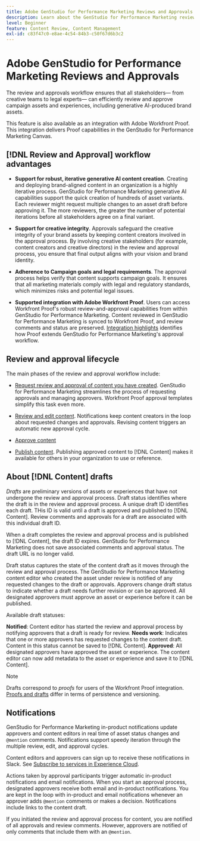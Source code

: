 ```yaml
---
title: Adobe GenStudio for Performance Marketing Reviews and Approvals
description: Learn about the GenStudio for Performance Marketing review and approval process.
level: Beginner
feature: Content Review, Content Management
exl-id: c83f47c0-e8ae-4c54-84b3-c50f67d6b3c2
---
```

# Adobe GenStudio for Performance Marketing Reviews and Approvals

The review and approvals workflow ensures that all stakeholders— from creative teams to legal experts— can efficiently review and approve campaign assets and experiences, including generative AI-produced brand assets.

This feature is also available as an integration with Adobe Workfront Proof. This integration delivers Proof capabilities in the GenStudio for Performance Marketing Canvas. 

## [!DNL Review and Approval] workflow advantages

* **Support for robust, iterative generative AI content creation**. Creating and deploying brand-aligned content in an organization is a highly iterative process. GenStudio for Performance Marketing generative AI capabilities support the quick creation of hundreds of asset variants. Each reviewer might request multiple changes to an asset draft before approving it. The more reviewers, the greater the number of potential iterations before all stakeholders agree on a final variant.

* **Support for creative integrity**. Approvals safeguard the creative integrity of your brand assets by keeping content creators involved in the approval process. By involving creative stakeholders (for example, content creators and creative directors) in the review and approval process, you ensure that final output aligns with your vision and brand identity.

* **Adherence to Campaign goals and legal requirements**. The approval process helps verify that content supports campaign goals. It ensures that all marketing materials comply with legal and regulatory standards, which minimizes risks and potential legal issues.

* **Supported integration with Adobe Workfront Proof**. Users can access Workfront Proof's robust review-and-approval capabilities from within GenStudio for Performance Marketing. Content reviewed in GenStudio for Performance Marketing is synced to Workfront Proof, and review comments and status are preserved. [Integration highlights](./proof-integration.md) identifies how Proof extends GenStudio for Performance Marketing's approval workflow.

## Review and approval lifecycle

The main phases of the review and approval workflow include:

* [Request review and approval of content you have created](./request-review.md). GenStudio for Performance Marketing streamlines the process of requesting approvals and managing approvers. Workfront Proof approval templates simplify this task even more.

* [Review and edit content](./review-and-edit.md). Notifications keep content creators in the loop about requested changes and approvals. Revising content triggers an automatic new approval cycle.

* [Approve content](./approve-content.md)

* [Publish content](./publish-content.md). Publishing approved content to [!DNL Content] makes it available for others in your organization to use or reference.

## About [!DNL Content] drafts

_Drafts_ are preliminary versions of assets or experiences that have not undergone the review and approval process. Draft status identifies where the draft is in the review and approval process. A unique draft ID identifies each draft. THis ID is valid until a draft is approved and published to [!DNL Content]. Review comments and approvals for a draft are associated with this individual draft ID.

When a draft completes the review and approval process and is published to [!DNL Content], the draft ID expires. GenStudio for Performance Marketing does not save associated comments and approval status. The draft URL is no longer valid. 

Draft status captures the state of the content draft as it moves through the review and approval process. The GenStudio for Performance Marketing content editor who created the asset under review is notified of any requested changes to the draft or approvals. Approvers change draft status to indicate whether a draft needs further revision or can be approved. All designated approvers must approve an asset or experience before it can be published.

Available draft statuses:

**Notified**: Content editor has started the review and approval process by notifying approvers that a draft is ready for review.
**Needs work**: Indicates that one or more approvers has requested changes to the content draft. Content in this status cannot be saved to [!DNL Content].
**Approved**: All designated approvers have approved the asset or experience. The content editor can now add metadata to the asset or experience and save it to [!DNL Content].

>[!NOTE]
>
> Drafts correspond to _proofs_ for users of the Workfront Proof integration. [Proofs and drafts](proof-integration.md#drafts-and-proofs) differ in terms of persistence and versioning.

## Notifications

GenStudio for Performance Marketing in-product notifications update approvers and content editors in real time of asset status changes and `@mention` comments. Notifications support speedy iteration through the multiple review, edit, and approval cycles.

Content editors and approvers can sign up to receive these notifications in Slack. See [Subscribe to services in Experience Cloud](https://experienceleague.adobe.com/en/docs/core-services/interface/features/account-preferences#slack).

Actions taken by approval participants trigger automatic in-product notifications and email notifications. When you start an approval process, designated approvers receive both email and in-product notifications. You are kept in the loop with in-product and email notifications whenever an approver adds `@mention` comments or makes a decision. Notifications include links to the content draft.

If you initiated the review and approval process for content, you are notified of all approvals and review comments. However, approvers are notified of only comments that include them with an `@mention`.
